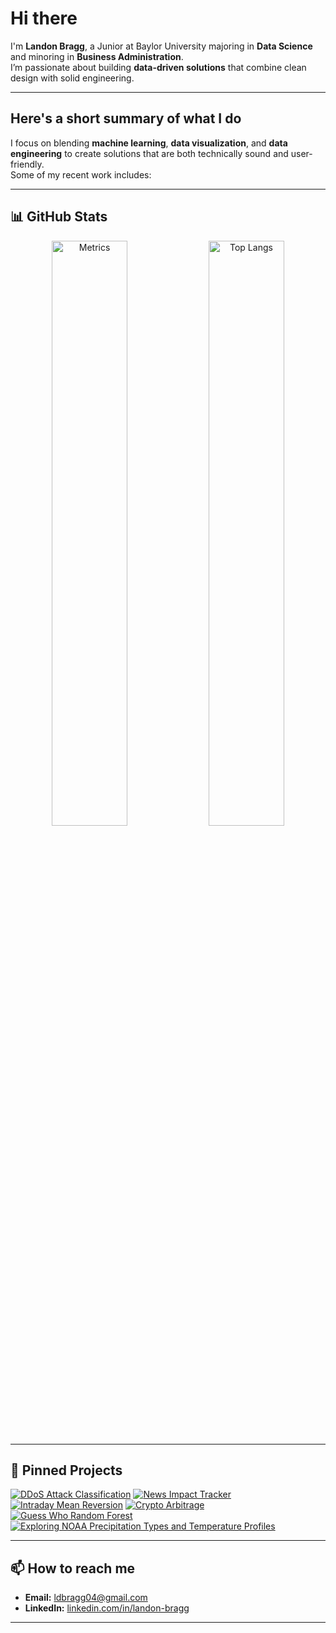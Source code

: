# Hi there 

I'm **Landon Bragg**, a Junior at Baylor University majoring in **Data Science** and minoring in **Business Administration**.  
I’m passionate about building **data-driven solutions** that combine clean design with solid engineering.

---

## Here's a short summary of what I do

I focus on blending **machine learning**, **data visualization**, and **data engineering** to create solutions that are both technically sound and user-friendly.  
Some of my recent work includes:

---
## 📊 GitHub Stats

<div align="center">
  <img src="https://metrics.lecoq.io/Landon-Bragg?template=classic&base=header,activity,community,repositories,metadata&config.timezone=America/Chicago&cache=1800" alt="Metrics" width="49%" />
  <img src="https://github-readme-stats.vercel.app/api/top-langs/?username=Landon-Bragg&layout=compact&theme=tokyonight&hide_border=true" alt="Top Langs" width="49%" />
</div>

---

## 📌 Pinned Projects

[![DDoS Attack Classification](https://github-readme-stats.vercel.app/api/pin/?username=Landon-Bragg&repo=DDoS_Attack_Classification&theme=tokyonight)](https://github.com/Landon-Bragg/DDoS_Attack_Classification)
[![News Impact Tracker](https://github-readme-stats.vercel.app/api/pin/?username=Landon-Bragg&repo=News-Impact-Tracker&theme=tokyonight)](https://github.com/Landon-Bragg/News-Impact-Tracker)
[![Intraday Mean Reversion](https://github-readme-stats.vercel.app/api/pin/?username=Landon-Bragg&repo=Intraday-Mean-Reversion&theme=tokyonight)](https://github.com/Landon-Bragg/Intraday-Mean-Reversion)
[![Crypto Arbitrage](https://github-readme-stats.vercel.app/api/pin/?username=Landon-Bragg&repo=Crypto_Arbitrage&theme=tokyonight)](https://github.com/Landon-Bragg/Crypto_Arbitrage)
[![Guess Who Random Forest](https://github-readme-stats.vercel.app/api/pin/?username=Landon-Bragg&repo=Guess-Who-Random-Forest&theme=tokyonight)](https://github.com/Landon-Bragg/Guess-Who-Random-Forest)
[![Exploring NOAA Precipitation Types and Temperature Profiles](https://github-readme-stats.vercel.app/api/pin/?username=Landon-Bragg&repo=Exploring-NOAA-Precipitation-Types-and-Temperature-Profiles&theme=tokyonight)](https://github.com/Landon-Bragg/Exploring-NOAA-Precipitation-Types-and-Temperature-Profiles)

---

## 📫 How to reach me

- **Email:** ldbragg04@gmail.com
- **LinkedIn:** [linkedin.com/in/landon-bragg](https://www.linkedin.com/in/landon-bragg/)  


---

